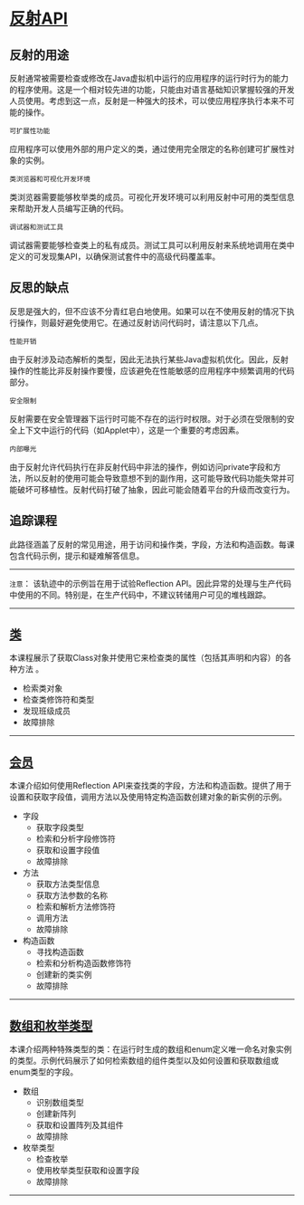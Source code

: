 #   [反射API](https://docs.oracle.com/javase/tutorial/reflect/index.html)

##  反射的用途

反射通常被需要检查或修改在Java虚拟机中运行的应用程序的运行时行为的能力的程序使用。这是一个相对较先进的功能，只能由对语言基础知识掌握较强的开发人员使用。考虑到这一点，反射是一种强大的技术，可以使应用程序执行本来不可能的操作。

`可扩展性功能`

应用程序可以使用外部的用户定义的类，通过使用完全限定的名称创建可扩展性对象的实例。

`类浏览器和可视化开发环境`

类浏览器需要能够枚举类的成员。可视化开发环境可以利用反射中可用的类型信息来帮助开发人员编写正确的代码。

`调试器和测试工具`

调试器需要能够检查类上的私有成员。测试工具可以利用反射来系统地调用在类中定义的可发现集API，以确保测试套件中的高级代码覆盖率。

##  反思的缺点

反思是强大的，但不应该不分青红皂白地使用。如果可以在不使用反射的情况下执行操作，则最好避免使用它。在通过反射访问代码时，请注意以下几点。

`性能开销`

由于反射涉及动态解析的类型，因此无法执行某些Java虚拟机优化。因此，反射操作的性能比非反射操作要慢，应该避免在性能敏感的应用程序中频繁调用的代码部分。

`安全限制`

反射需要在安全管理器下运行时可能不存在的运行时权限。对于必须在受限制的安全上下文中运行的代码（如Applet中），这是一个重要的考虑因素。

`内部曝光`

由于反射允许代码执行在非反射代码中非法的操作，例如访问private字段和方法，所以反射的使用可能会导致意想不到的副作用，这可能导致代码功能失常并可能破坏可移植性。反射代码打破了抽象，因此可能会随着平台的升级而改变行为。

##  追踪课程

此路径涵盖了反射的常见用途，用于访问和操作类，字段，方法和构造函数。每课包含代码示例，提示和疑难解答信息。

----
`注意`： 
该轨迹中的示例旨在用于试验Reflection API。因此异常的处理与生产代码中使用的不同。特别是，在生产代码中，不建议转储用户可见的堆栈跟踪。


----
##  [类](class.md)

本课程展示了获取Class对象并使用它来检查类的属性（包括其声明和内容）的各种方法 。

-   检索类对象
-   检查类修饰符和类型
-   发现班级成员
-   故障排除

----
##  [会员](member.md)

本课介绍如何使用Reflection API来查找类的字段，方法和构造函数。提供了用于设置和获取字段值，调用方法以及使用特定构造函数创建对象的新实例的示例。

-   字段
    -   获取字段类型
    -   检索和分析字段修饰符
    -   获取和设置字段值
    -   故障排除
-   方法
    -   获取方法类型信息
    -   获取方法参数的名称
    -   检索和解析方法修饰符
    -   调用方法
    -   故障排除
-   构造函数
    -   寻找构造函数
    -   检索和分析构造函数修饰符
    -   创建新的类实例
    -   故障排除

----
##  [数组和枚举类型](special.md)

本课介绍两种特殊类型的类：在运行时生成的数组和enum定义唯一命名对象实例的类型。示例代码展示了如何检索数组的组件类型以及如何设置和获取数组或enum类型的字段。

-   数组
    -   识别数组类型
    -   创建新阵列
    -   获取和设置阵列及其组件
    -   故障排除
-   枚举类型
    -   检查枚举
    -   使用枚举类型获取和设置字段
    -   故障排除
----